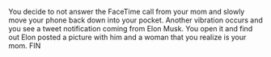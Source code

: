 You decide to not answer the FaceTime call from your mom and slowly move your phone back down into your pocket. Another vibration occurs and you see a tweet notification coming from Elon Musk. You open it and find out Elon posted a picture with him and a woman that you realize is your mom. FIN
